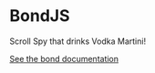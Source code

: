 BondJS
======

Scroll Spy that drinks Vodka Martini!

[See the bond documentation](http://stupidstudio.github.io/bondjs/)
